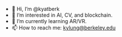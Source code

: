 - 👋 Hi, I’m @kyatberk
- 👀 I’m interested in AI, CV, and blockchain.
- 🌱 I’m currently learning AR/VR.
- 📫 How to reach me: kylung@berkeley.edu

<!---
kyatberk/kyatberk is a ✨ special ✨ repository because its `README.md` (this file) appears on your GitHub profile.
You can click the Preview link to take a look at your changes.
--->
